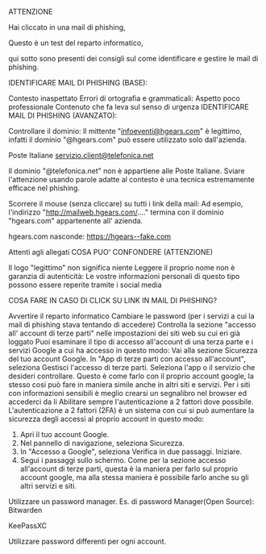 ATTENZIONE

Hai cliccato in una mail di phishing,

Questo è un test del reparto informatico,

qui sotto sono presenti dei consigli sul come identificare e gestire le mail di phishing.

IDENTIFICARE MAIL DI PHISHING (BASE):

Contesto inaspettato
Errori di ortografia e grammaticali:
Aspetto poco professionale
Contenuto che fa leva sul senso di urgenza
IDENTIFICARE MAIL DI PHISHING (AVANZATO):

Controllare il dominio:
Il mittente "infoeventi@hgears.com" è legittimo, infatti il dominio "@hgears.com" può essere utilizzato solo dall'azienda.

Poste Italiane servizio.client@telefonica.net

Il dominio "@telefonica.net" non è appartiene alle Poste Italiane. Sviare l'attenzione usando parole adatte al contesto è una tecnica estremamente efficace nel phishing.

Scorrere il mouse (senza cliccare) su tutti i link della mail:
Ad esempio, l'indirizzo "http://mailweb.hgears.com/...." termina con il dominio "hgears.com" appartenente all' azienda.

hgears.com nasconde: https://hgears--fake.com

Attenti agli allegati
COSA PUO' CONFONDERE (ATTENZIONE)

Il logo "legittimo" non significa niente
Leggere il proprio nome non è garanzia di autenticità:
Le vostre informazioni personali di questo tipo possono essere reperite tramite i social media

COSA FARE IN CASO DI CLICK SU LINK IN MAIL DI PHISHING?

Avvertire il reparto informatico
Cambiare le password (per i servizi a cui la mail di phishing stava tentando di accedere)
Controlla la sezione "accesso all' account di terze parti" nelle impostazioni dei siti web su cui eri già loggato
Puoi esaminare il tipo di accesso all'account di una terza parte e i servizi Google a cui ha accesso in questo modo:
Vai alla sezione Sicurezza del tuo account Google.
In "App di terze parti con accesso all'account", seleziona Gestisci l'accesso di terze parti.
Seleziona l'app o il servizio che desideri controllare.
Questo è come farlo con il proprio account google, la stesso cosi può fare in maniera simile anche in altri siti e servizi.
Per i siti con informazioni sensibili è meglio crearsi un segnalibro nel browser ed accederci da li
Abilitare sempre l'autenticazione a 2 fattori dove possibile.
L'autenticazione a 2 fattori (2FA) è un sistema con cui si può aumentare la sicurezza degli accessi al proprio account in questo modo:

1. Apri il tuo account Google.
2. Nel pannello di navigazione, seleziona Sicurezza.
3. In &quot;Accesso a Google&quot;, seleziona Verifica in due passaggi. Iniziare.
4. Segui i passaggi sullo schermo.
Come per la sezione accesso all'account di terze parti, questa è la maniera per farlo sul proprio account google, ma alla stessa maniera è possibile farlo anche su gli altri servizi e siti.

Utilizzare un password manager.
Es. di password Manager(Open Source):
Bitwarden

KeePassXC

Utilizzare password differenti per ogni account.

